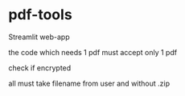 # pdf-tools
Streamlit web-app

the code which needs 1 pdf must accept only 1 pdf

check if encrypted

all must take filename from user and without .zip
